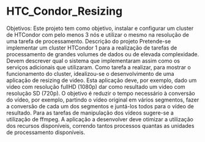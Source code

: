 # HTC_Condor_Resizing
Objetivos: 
Este projeto tem como objetivo, instalar e configurar um cluster
de HTCondor com pelo menos 3 nós e utilizar o mesmo na resolução de uma
tarefa de processamento.
Descrição do projeto Pretende-se implementar um cluster HTCondor 1 para
a realização de tarefas de processamento de grandes volumes de dados ou de
elevada complexidade. Devem descrever qual o sistema que implementaram
assim como os serviços adicionais que utilizaram.
Como tarefa a realizar, para mostrar o funcionamento do cluster, idealizou-se
o desenvolvimento de uma aplicação de resizing de video. Esta aplicação deve,
por exemplo, dado um video com resolução fullHD (1080p) dar como resultado
um video com resolução SD (720p).
O objetivo é reduzir o tempo necessário à conversão do vídeo, por exemplo,
partindo o vídeo original em vários segmentos, fazer a conversão de cada um
dos segmentos e juntá-los todos para o vídeo de resultado.
Para as tarefas de manipulação dos vídeos sugere-se a utilização de ffmpeg.
A aplicação a desenvolver deve otimizar a utilização dos recursos disponíveis,
correndo tantos processos quantas as unidades de processamento disponíveis.
